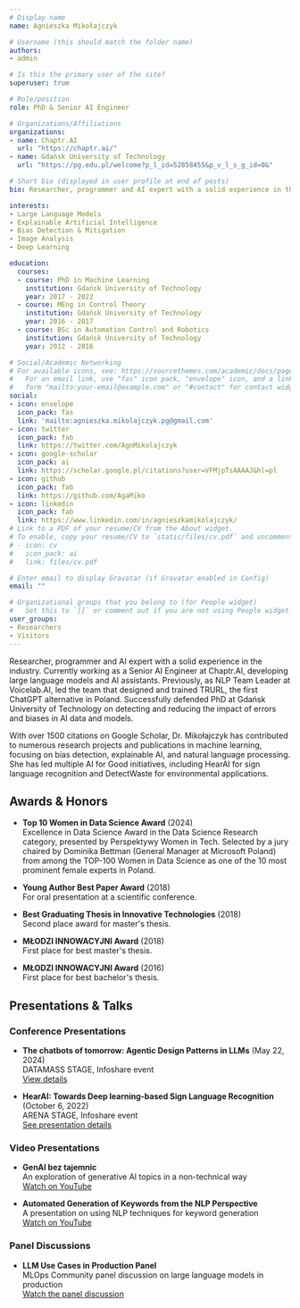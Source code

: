 ```yaml
---
# Display name
name: Agnieszka Mikołajczyk

# Username (this should match the folder name)
authors:
- admin

# Is this the primary user of the site?
superuser: true

# Role/position
role: PhD & Senior AI Engineer

# Organizations/Affiliations
organizations:
- name: Chaptr.AI
  url: "https://chaptr.ai/"
- name: Gdańsk University of Technology
  url: "https://pg.edu.pl/welcome?p_l_id=52858455&p_v_l_s_g_id=0&"

# Short bio (displayed in user profile at end of posts)
bio: Researcher, programmer and AI expert with a solid experience in the industry, focusing on large language models, explainable AI, and bias detection and mitigation.

interests:
- Large Language Models
- Explainable Artificial Intelligence
- Bias Detection & Mitigation
- Image Analysis
- Deep Learning

education:
  courses:
  - course: PhD in Machine Learning
    institution: Gdańsk University of Technology
    year: 2017 - 2022
  - course: MEng in Control Theory
    institution: Gdańsk University of Technology
    year: 2016 - 2017
  - course: BSc in Automation Control and Robotics
    institution: Gdańsk University of Technology
    year: 2012 - 2016

# Social/Academic Networking
# For available icons, see: https://sourcethemes.com/academic/docs/page-builder/#icons
#   For an email link, use "fas" icon pack, "envelope" icon, and a link in the
#   form "mailto:your-email@example.com" or "#contact" for contact widget.
social:
- icon: envelope
  icon_pack: fas
  link: 'mailto:agnieszka.mikolajczyk.pg@gmail.com'
- icon: twitter
  icon_pack: fab
  link: https://twitter.com/AgnMikolajczyk
- icon: google-scholar
  icon_pack: ai
  link: https://scholar.google.pl/citations?user=VFMjpTsAAAAJ&hl=pl
- icon: github
  icon_pack: fab
  link: https://github.com/AgaMiko
- icon: linkedin
  icon_pack: fab
  link: https://www.linkedin.com/in/agnieszkamikolajczyk/
# Link to a PDF of your resume/CV from the About widget.
# To enable, copy your resume/CV to `static/files/cv.pdf` and uncomment the lines below.
# - icon: cv
#   icon_pack: ai
#   link: files/cv.pdf

# Enter email to display Gravatar (if Gravatar enabled in Config)
email: ""

# Organizational groups that you belong to (for People widget)
#   Set this to `[]` or comment out if you are not using People widget.
user_groups:
- Researchers
- Visitors
---
```


Researcher, programmer and AI expert with a solid experience in the industry. Currently working as a Senior AI Engineer at Chaptr.AI, developing large language models and AI assistants. Previously, as NLP Team Leader at Voicelab.AI, led the team that designed and trained TRURL, the first ChatGPT alternative in Poland. Successfully defended PhD at Gdańsk University of Technology on detecting and reducing the impact of errors and biases in AI data and models.

With over 1500 citations on Google Scholar, Dr. Mikołajczyk has contributed to numerous research projects and publications in machine learning, focusing on bias detection, explainable AI, and natural language processing. She has led multiple AI for Good initiatives, including HearAI for sign language recognition and DetectWaste for environmental applications.

## Awards & Honors

- **Top 10 Women in Data Science Award** (2024)  
  Excellence in Data Science Award in the Data Science Research category, presented by Perspektywy Women in Tech. Selected by a jury chaired by Dominika Bettman (General Manager at Microsoft Poland) from among the TOP-100 Women in Data Science as one of the 10 most prominent female experts in Poland.

- **Young Author Best Paper Award** (2018)  
  For oral presentation at a scientific conference.

- **Best Graduating Thesis in Innovative Technologies** (2018)  
  Second place award for master's thesis.

- **MŁODZI INNOWACYJNI Award** (2018)  
  First place for best master's thesis.

- **MŁODZI INNOWACYJNI Award** (2016)  
  First place for best bachelor's thesis.

## Presentations & Talks

### Conference Presentations
- **The chatbots of tomorrow: Agentic Design Patterns in LLMs** (May 22, 2024)  
  DATAMASS STAGE, Infoshare event  
  [View details](https://infoshare.pl/speakers-list/agnieszka-mikolajczyk-barela-o1742g628c48-one.html)

- **HearAI: Towards Deep learning-based Sign Language Recognition** (October 6, 2022)  
  ARENA STAGE, Infoshare event  
  [See presentation details](https://infoshare.pl/speakers-list/agnieszka-mikolajczyk-barela-o1742g628c48-one.html)

### Video Presentations
- **GenAI bez tajemnic**  
  An exploration of generative AI topics in a non-technical way  
  [Watch on YouTube](https://www.youtube.com/watch?v=Cdu4h1JYGzY)

- **Automated Generation of Keywords from the NLP Perspective**  
  A presentation on using NLP techniques for keyword generation  
  [Watch on YouTube](https://www.youtube.com/watch?v=ABSmOUy4Uds)

### Panel Discussions
- **LLM Use Cases in Production Panel**  
  MLOps Community panel discussion on large language models in production  
  [Watch the panel discussion](https://home.mlops.community/public/videos/llm-use-cases-in-production-panel)